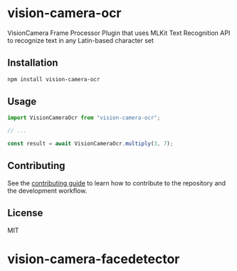 # vision-camera-ocr

VisionCamera Frame Processor Plugin that uses MLKit Text Recognition API to recognize text in any Latin-based character set

## Installation

```sh
npm install vision-camera-ocr
```

## Usage

```js
import VisionCameraOcr from "vision-camera-ocr";

// ...

const result = await VisionCameraOcr.multiply(3, 7);
```

## Contributing

See the [contributing guide](CONTRIBUTING.md) to learn how to contribute to the repository and the development workflow.

## License

MIT
# vision-camera-facedetector
